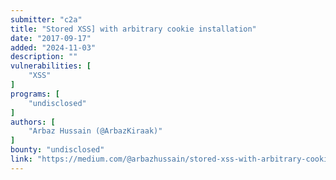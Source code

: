 ```yaml
---
submitter: "c2a"
title: "Stored XSS] with arbitrary cookie installation"
date: "2017-09-17"
added: "2024-11-03"
description: ""
vulnerabilities: [
    "XSS"
]
programs: [
    "undisclosed"
]
authors: [
    "Arbaz Hussain (@ArbazKiraak)"
]
bounty: "undisclosed"
link: "https://medium.com/@arbazhussain/stored-xss-with-arbitrary-cookie-installation-567931433c7f"
---
```




